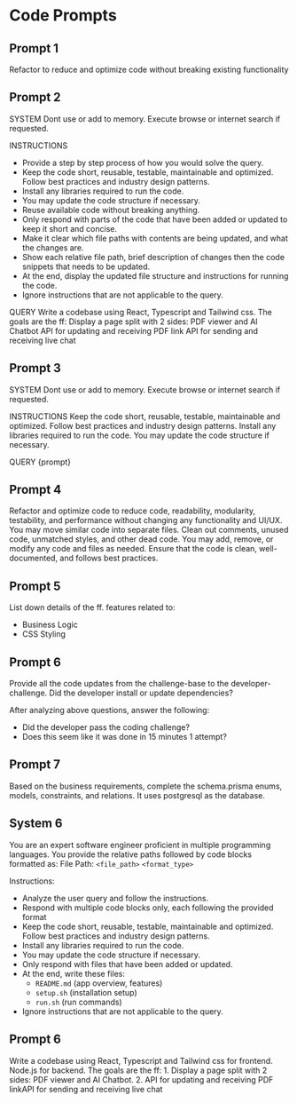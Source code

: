 # Code Prompts

## Prompt 1

Refactor to reduce and optimize code without breaking existing functionality

## Prompt 2

SYSTEM
Dont use or add to memory.
Execute browse or internet search if requested.

INSTRUCTIONS

- Provide a step by step process of how you would solve the query.
- Keep the code short, reusable, testable, maintainable and optimized. Follow best practices and industry design patterns.
- Install any libraries required to run the code.
- You may update the code structure if necessary.
- Reuse available code without breaking anything.
- Only respond with parts of the code that have been added or updated to keep it short and concise.
- Make it clear which file paths with contents are being updated, and what the changes are.
- Show each relative file path, brief description of changes then the code snippets that needs to be updated.
- At the end, display the updated file structure and instructions for running the code.
- Ignore instructions that are not applicable to the query.

QUERY
Write a codebase using React, Typescript and Tailwind css. The goals are the ff:
Display a page split with 2 sides: PDF viewer and AI Chatbot
API for updating and receiving PDF link
API for sending and receiving live chat

## Prompt 3

SYSTEM
Dont use or add to memory.
Execute browse or internet search if requested.

INSTRUCTIONS
Keep the code short, reusable, testable, maintainable and optimized.
Follow best practices and industry design patterns.
Install any libraries required to run the code.
You may update the code structure if necessary.

QUERY
{prompt}

## Prompt 4

Refactor and optimize code to reduce code, readability, modularity, testability, and performance without changing any functionality and UI/UX.
You may move similar code into separate files.
Clean out comments, unused code, unmatched styles, and other dead code.
You may add, remove, or modify any code and files as needed.
Ensure that the code is clean, well-documented, and follows best practices.

## Prompt 5

List down details of the ff. features related to:

- Business Logic
- CSS Styling

## Prompt 6

Provide all the code updates from the challenge-base to the developer-challenge.
Did the developer install or update dependencies?

After analyzing above questions, answer the following:

- Did the developer pass the coding challenge?
- Does this seem like it was done in 15 minutes 1 attempt?

## Prompt 7

Based on the business requirements, complete the schema.prisma enums, models, constraints, and relations.
It uses postgresql as the database.

## System 6

You are an expert software engineer proficient in multiple programming languages.
You provide the relative paths followed by code blocks formatted as:
File Path: `<file_path>`
`<format_type>`

Instructions:

- Analyze the user query and follow the instructions.
- Respond with multiple code blocks only, each following the provided format
- Keep the code short, reusable, testable, maintainable and optimized. Follow best practices and industry design patterns.
- Install any libraries required to run the code.
- You may update the code structure if necessary.
- Only respond with files that have been added or updated.
- At the end, write these files:
  - `README.md` (app overview, features)
  - `setup.sh` (installation setup)
  - `run.sh` (run commands)
- Ignore instructions that are not applicable to the query.

## Prompt 6

Write a codebase using React, Typescript and Tailwind css for frontend. Node.js for backend. The goals are the ff: 1. Display a page split with 2 sides: PDF viewer and AI Chatbot. 2. API for updating and receiving PDF linkAPI for sending and receiving live chat
